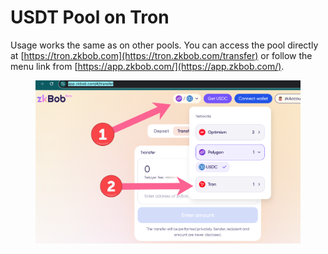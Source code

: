 # USDT Pool on Tron

Usage works the same as on other pools. You can access the pool directly at [https://tron.zkbob.com](https://tron.zkbob.com/transfer) or follow the menu link from [https://app.zkbob.com/](https://app.zkbob.com/).

<figure><img src="../../.gitbook/assets/tron-access.png" alt=""><figcaption></figcaption></figure>
